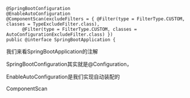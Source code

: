 ```
@SpringBootConfiguration
@EnableAutoConfiguration
@ComponentScan(excludeFilters = { @Filter(type = FilterType.CUSTOM, classes = TypeExcludeFilter.class),
      @Filter(type = FilterType.CUSTOM, classes = AutoConfigurationExcludeFilter.class) })
public @interface SpringBootApplication {
```

我们来看SpringBootApplication的注解

SpringBootConfiguration其实就是@Configuration，

EnableAutoConfiguration是我们实现自动装配的

ComponentScan

